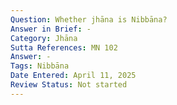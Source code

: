 ```yaml
---
Question: Whether jhāna is Nibbāna?
Answer in Brief: -
Category: Jhāna
Sutta References: MN 102
Answer: -
Tags: Nibbāna
Date Entered: April 11, 2025
Review Status: Not started
---
```

